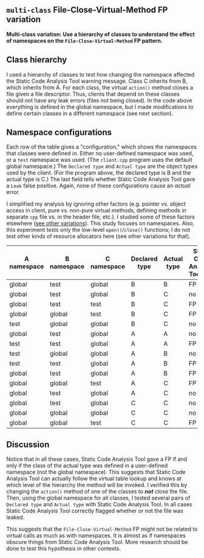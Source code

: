 ## `multi-class` File-Close-Virtual-Method FP variation

**Multi-class variation: Use a hierarchy of classes to understand the effect of namespaces on the `File-Close-Virtual-Method` FP pattern.**

## Class hierarchy

I used a hierarchy of classes to test how changing the namespace affected the Static Code Analysis Tool warning message. Class C inherits from B, which inherits from A. For each class, the virtual `action()` method closes a file given a file descriptor. Thus, clients that depend on these classes should not have any leak errors (files not being closed). In the code above everything is defined in the global namespace, but I made modifications to define certain classes in a different namespace (see next section).

## Namespace configurations

Each row of the table gives a "configuration," which shows the namespaces that classes were defined in. Either no user-defined namespace was used, or a `test` namespace was used. (The `client.cpp` program uses the default global namespace.) The `Declared type` and `Actual type` are the object types used by the client. (For the program above, the declared type is B and the actual type is C.) The last field tells whether Static Code Analysis Tool gave a `Leak` false positive. Again, none of these configurations cause an *actual* error.

I simplified my analysis by ignoring other factors (e.g. pointer vs. object access in client, pure vs. non-pure virtual methods, defining methods in separate `cpp` file vs. in the header file, etc.). I studied some of these factors elsewhere ([see other variations](../)). This study focuses on namespaces. Also, this experiment tests only the low-level `open()`/`close()` functions; I do not test other kinds of resource allocators here (see other variations for that).

A namespace | B namespace | C namespace | Declared type | Actual type | Static Code Analysis Tool FP?
--- | --- | --- | --- | --- | ---
global | test | global | B | B | FP
global | test | global | B | C | no FP
global | test | test | B | C | FP
global | global | test | B | C | FP
test | global | global | B | C | no FP
global | test | global | A | A | no FP
test | test | global | A | A | FP
test | global | global | A | B | no FP
test | test | global | A | B | FP
global | test | global | A | B | FP
global | global | test | A | C | FP
global | test | global | A | C | no FP
global | test | global | C | C | no FP
global | global | global | C | C | no FP
global | global | test | C | C | FP

## Discussion

Notice that in all these cases, Static Code Analysis Tool gave a FP if and only if the class of the actual type was defined in a user-defined namespace (not the global namespace). This suggests that Static Code Analysis Tool can actually follow the virtual table lookup and knows at which level of the hierarchy the method will be invoked. I verified this by changing the `action()` method of one of the classes to ***not*** close the file. Then, using the global namespace for all classes, I tested several pairs of `Declared type` and `Actual type` with Static Code Analysis Tool. In all cases Static Code Analysis Tool correctly flagged whether or not the file was leaked.

This suggests that the `File-Close-Virtual-Method` FP might not be related to virtual calls as much as with namespaces. It is almost as if namespaces obscure things from Static Code Analysis Tool. More research should be done to test this hypothesis in other contexts.
